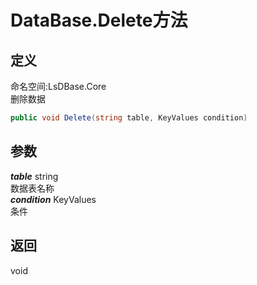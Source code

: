 # DataBase.Delete方法
## 定义
命名空间:LsDBase.Core    
删除数据   
```C#
public void Delete(string table, KeyValues condition)
```
## 参数
***table***  string    
数据表名称   
***condition*** KeyValues   
条件   
## 返回
void